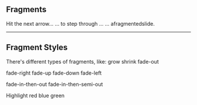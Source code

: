 ## Fragments
Hit the next arrow...
... to step through ... <!-- .element: class="fragment" -->
... a<!-- .element: class="fragment" -->fragmented<!-- .element: class="fragment" -->slide.

----

## Fragment Styles
There's different types of fragments, like:
grow<!-- .element: class="fragment grow" -->
shrink<!-- .element: class="fragment shrink" -->
fade-out<!-- .element: class="fragment fade-out" -->

fade-right<!-- .element: class="fragment fade-right" -->
fade-up<!-- .element: class="fragment fade-up" -->
fade-down<!-- .element: class="fragment fade-down" -->
fade-left<!-- .element: class="fragment fade-left" -->

fade-in-then-out<!-- .element: class="fragment fade-in-then-out" -->
fade-in-then-semi-out<!-- .element: class="fragment fade-in-then-semi-out" -->

Highlight <!-- .element: class="fragment highlight-red" -->red <!-- .element: class="fragment highlight-blue" -->blue <!-- .element: class="fragment highlight-green" -->green


